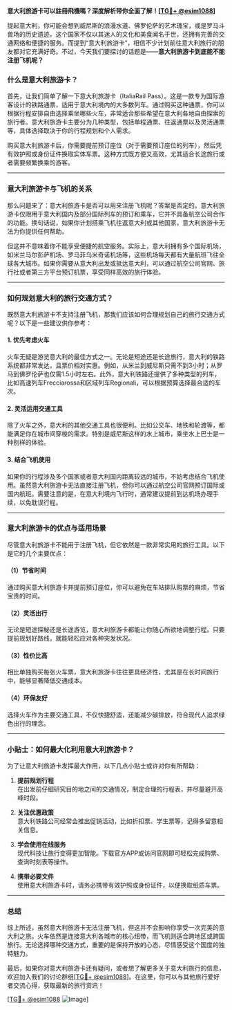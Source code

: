 **意大利旅游卡可以註冊飛機嗎？深度解析带你全面了解！[[TG💪+ @esim1088](https://t.me/s/esim1088)]**

提起意大利，你可能会想到威尼斯的浪漫水道、佛罗伦萨的艺术瑰宝，或是罗马斗兽场的历史遗迹。这个国家不仅以其迷人的文化和美食闻名于世，还拥有完善的交通网络和便捷的服务。而提到“意大利旅游卡”，相信不少计划前往意大利旅行的朋友都对它充满好奇。不过，今天我们要探讨的话题是——**意大利旅游卡到底能不能注册飞机呢？**

### 什么是意大利旅游卡？

首先，让我们简单了解一下意大利旅游卡（ItaliaRail Pass）。这是一款专为国际游客设计的铁路通票，适用于意大利境内的大多数列车。通过购买这种通票，你可以根据行程安排自由选择乘坐哪些火车，非常适合那些希望在意大利各地自由探索的旅行者。意大利旅游卡主要分为几种类型，包括单程通票、往返通票以及灵活通票等，具体选择取决于你的行程规划和个人需求。

购买意大利旅游卡后，你需要提前预订座位（对于需要预订座位的列车），然后凭有效护照或身份证件换取实体车票。这种方式既方便又高效，尤其适合长途旅行或者需要频繁换乘的游客。

---

### 意大利旅游卡与飞机的关系

那么问题来了：意大利旅游卡是否可以用来注册飞机呢？答案是否定的。意大利旅游卡仅限用于意大利国内及部分国际列车的预订和乘车，它并不具备航空公司合作的功能。换句话说，如果你计划搭乘飞机往返意大利或其他国家，意大利旅游卡无法为你提供任何帮助。

但这并不意味着你不能享受便捷的航空服务。实际上，意大利拥有多个国际机场，如米兰马尔彭萨机场、罗马菲乌米奇诺机场等，这些机场每天都有大量航班飞往全球各大城市。如果你需要从意大利出发或抵达意大利，可以通过航空公司官网、旅行社或者第三方平台预订机票，享受同样高效的旅行体验。

---

### 如何规划意大利的旅行交通方式？

既然意大利旅游卡不支持注册飞机，那我们应该如何合理规划自己的旅行交通方式呢？以下是一些建议供你参考：

#### 1. **优先考虑火车**
火车无疑是游览意大利的最佳方式之一。无论是短途还是长途旅行，意大利的铁路系统都非常发达，且票价相对实惠。例如，从米兰到威尼斯只需不到3小时；从罗马到佛罗伦萨也仅需1.5小时左右。此外，意大利铁路还提供了多种类型的列车，比如高速列车Frecciarossa和区域列车Regionali，可以根据预算选择最合适的车次。

#### 2. **灵活运用交通工具**
除了火车之外，意大利的其他交通工具也很便利。比如公交车、地铁和轮渡等，都能满足你在城市间穿梭的需求。特别是威尼斯这样的水上城市，乘坐水上巴士是一种别样的体验。

#### 3. **结合飞机使用**
如果你的行程涉及多个国家或者意大利国内距离较远的城市，不妨考虑结合飞机使用。虽然意大利旅游卡无法直接注册飞机，但你可以通过航空公司官网预订国际或国内航班。需要注意的是，在意大利境内飞行时，通常建议提前到达机场办理手续，以免耽误行程。

---

### 意大利旅游卡的优点与适用场景

尽管意大利旅游卡不能用于注册飞机，但它依然是一款非常实用的旅行工具。以下是它的几个主要优点：

#### （1）节省时间
通过购买意大利旅游卡并提前预订座位，你可以避免在车站排队购票的麻烦，节省宝贵的时间。

#### （2）灵活出行
无论是短途探秘还是长途游览，意大利旅游卡都能让你随心所欲地调整行程。只要提前规划好路线，就能轻松应对各种突发状况。

#### （3）性价比高
相比单独购买每张火车票，意大利旅游卡往往更具经济性，尤其是在长时间旅行中，能够显著降低交通成本。

#### （4）环保友好
选择火车作为主要交通工具，不仅快捷舒适，还能减少碳排放，符合现代人追求绿色出行的理念。

---

### 小贴士：如何最大化利用意大利旅游卡？

为了让意大利旅游卡发挥最大作用，以下几点小贴士或许对你有所帮助：

1. **提前规划行程**  
   在出发前仔细研究目的地之间的交通情况，制定合理的行程表，并尽量避开高峰时段。

2. **关注优惠政策**  
   意大利铁路公司经常会推出促销活动，比如折扣票、学生票等，记得多留意相关信息。

3. **学会使用在线服务**  
   现代科技让旅行变得更加智能。下载官方APP或访问官网即可轻松完成购票、查询时刻表等操作。

4. **携带必要文件**  
   使用意大利旅游卡时，请务必携带有效护照或身份证件，以便换取纸质车票。

---

### 总结

综上所述，虽然意大利旅游卡无法注册飞机，但这并不会影响你享受一次完美的意大利之旅。火车依然是连接意大利各城市的核心纽带，而飞机则适合跨地区或跨国旅行。无论选择哪种交通方式，重要的是保持开放的心态，尽情感受这个国度的独特魅力。

最后，如果你对意大利旅游卡还有疑问，或者想了解更多关于意大利旅行的信息，欢迎加入我们的讨论群组[[TG💪+ @esim1088](https://t.me/s/esim1088)]。在这里，你可以与其他旅行爱好者交流心得，获取最新的旅行资讯！

[[TG💪+ @esim1088](https://t.me/s/esim1088) ![Image](https://i.postimg.cc/4NQfJmqS/Snipaste-2025-05-13-00-14-12.png)]